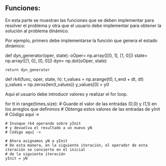 
## Funciones:  

En esta parte se muestran las funciones que se deben implementar para resolver el problema y otra que el usuario debe implementar para obtener la solución al problema dinámico.

Por ejemplo, primero debe implementarse la función que genera el estado dinámico: 

def dyn_generator(oper, state):
    oOper= np.array([[0, 1], [1, 0]])
    state= np.array([[1, 0], [0, 0]])
    dyn= np.dot(oOper, state) 

    return dyn_generator 

def rk4(func, oper, state, h):
    t_values = np.arange(t0, t_end + dt, dt)
    y_values = np.zeros(len(t_values))
    y_values[0] = y0

Aquí el usuario debe introducir valores y realizar el for loop. 

for tt in range(times.size):
    # Guarde el valor de las entradas (0,0) y (1,1) en los arreglos que definimos
    # Obtenga estos valores de las entradas de yInit
    # Código aquí ->
    
    # Invoque rk4 operando sobre yInit
    # y devuelva el resultado a un nuevo yN
    # Código aquí ->
    
    # Ahora asignamos yN a yInit
    # De esta manera, en la siguiente iteración, el operador de esta iteración se convierte en el inicial
    # de la siguiente iteración
    yInit = yN
